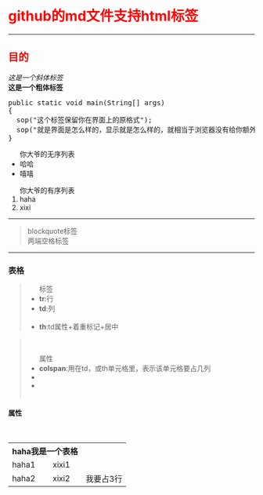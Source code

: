 # <font style="color:red">github的md文件支持html标签</font>
<hr/>
<h2 style="color:red;">目的</h2>
<i>这是一个斜体标签</i><br/>
<b>这是一个粗体标签</b><br/>
<pre>
public static void main(String[] args)
{
  sop("这个标签保留你在界面上的原格式");
  sop("就是界面是怎么样的，显示就是怎么样的，就相当于浏览器没有给你额外解析，原味");
}
</pre>
<ul>你大爷的无序列表
  <li>哈哈</li>
  <li>嘻嘻</li>
</ul> 
<ol>
你大爷的有序列表
  <li>haha</li>
  <li>xixi</li>
</ol>
<hr/>

<blockquote>
blockquote标签</br>
两端空格标签
</blockquote>
<hr/>

<h3>表格</h3>
<blockquote>
<ul>标签
  <li><b>tr</b>:行<br/></li>
  <li><b>td</b>:列<br/></li>
  <li><b>th</b>:td属性+着重标记+居中<br/></li>
</ul>
</blockquote>
<blockquote>
  <ul>属性
    <li><b>colspan</b>:用在td，或th单元格里，表示该单元格要占几列</li>
    <li></li>
    <li></li>
  </ul>
</blockquote>
 <h4>属性</h4>
<table  width="500">
  <tr>
    <th colspan="2">haha我是一个表格</th>
  </tr>
  <tr>
    <td>haha1</td>
    <td>xixi1</td>
  </tr>
   <tr>
    <td>haha2</td>
    <td>xixi2</td>
    <td rowspan="3">我要占3行</td>
  </tr>
</table>


